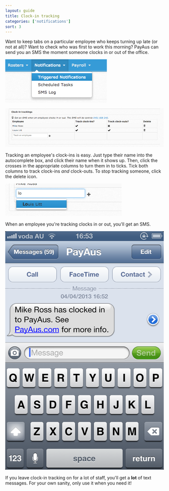 ```yaml
---
layout: guide
title: Clock-in tracking
categories: ['notifications']
sort: 3
---
```


Want to keep tabs on a particular employee who keeps turning up late (or not at all)? Want to check who was first to work this morning? PayAus can send you an SMS the moment someone clocks in or out of the office.

![Triggered notification](/img/notifications/triggered_notification.png)

![Clock-in tracking](/img/notifications/login_tracking.png)

Tracking an employee's clock-ins is easy. Just type their name into the autocomplete box, and click their name when it shows up. Then, click the crosses in the appropriate columns to turn them in to ticks. Tick both columns to track clock-ins *and* clock-outs. To stop tracking someone, click the delete icon.

![Adding an employee to track](/img/notifications/login_tracking_add.png)

When an employee you're tracking clocks in or out, you'll get an SMS.

![When an employee you're tracking clocks in or out, you'll get an SMS.](/img/notifications/clockin_tracking_sms.png)

<div class="alert alert-block">
  <i class="icon-exclamation-sign"> </i>
  <p>
  	If you leave clock-in tracking on for a lot of staff, you'll get a <b>lot</b> of text messages. For your own sanity, only use it when you need it!
  </p>
</div>